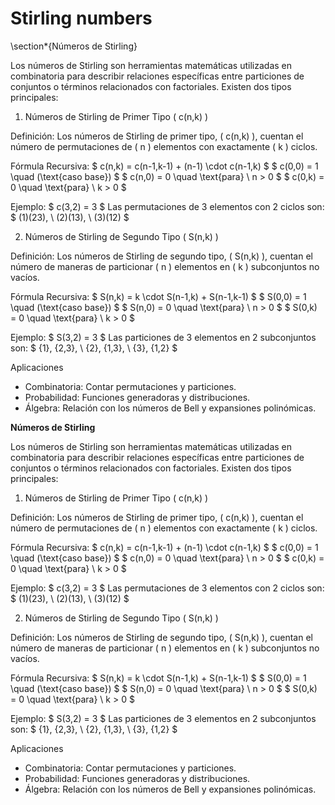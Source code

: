# **Stirling numbers**

\section*{Números de Stirling}

Los números de Stirling son herramientas matemáticas utilizadas en combinatoria para describir relaciones específicas entre particiones de conjuntos o términos relacionados con factoriales. Existen dos tipos principales:

1. Números de Stirling de Primer Tipo \( c(n,k) \)

Definición: Los números de Stirling de primer tipo, \( c(n,k) \), cuentan el número de permutaciones de \( n \) elementos con exactamente \( k \) ciclos.

Fórmula Recursiva:
$
c(n,k) = c(n-1,k-1) + (n-1) \cdot c(n-1,k)
$
$
c(0,0) = 1 \quad (\text{caso base})
$
$
c(n,0) = 0 \quad \text{para} \ n > 0
$
$
c(0,k) = 0 \quad \text{para} \ k > 0
$

Ejemplo:
$
c(3,2) = 3
$
Las permutaciones de 3 elementos con 2 ciclos son: 
$
(1)(23), \ (2)(13), \ (3)(12)
$

2. Números de Stirling de Segundo Tipo \( S(n,k) \)

Definición: Los números de Stirling de segundo tipo, \( S(n,k) \), cuentan el número de maneras de particionar \( n \) elementos en \( k \) subconjuntos no vacíos.

Fórmula Recursiva:
$
S(n,k) = k \cdot S(n-1,k) + S(n-1,k-1)
$
$
S(0,0) = 1 \quad (\text{caso base})
$
$
S(n,0) = 0 \quad \text{para} \ n > 0
$
$
S(0,k) = 0 \quad \text{para} \ k > 0
$

Ejemplo:
$
S(3,2) = 3
$
Las particiones de 3 elementos en 2 subconjuntos son:
$
\{1\}, \{2,3\}, \ \{2\}, \{1,3\}, \ \{3\}, \{1,2\}
$

Aplicaciones

  - Combinatoria: Contar permutaciones y particiones.
  - Probabilidad: Funciones generadoras y distribuciones.
  - Álgebra: Relación con los números de Bell y expansiones polinómicas.





**Números de Stirling**

Los números de Stirling son herramientas matemáticas utilizadas en combinatoria para describir relaciones específicas entre particiones de conjuntos o términos relacionados con factoriales. Existen dos tipos principales:

1. Números de Stirling de Primer Tipo \( c(n,k) \)

Definición: Los números de Stirling de primer tipo, \( c(n,k) \), cuentan el número de permutaciones de \( n \) elementos con exactamente \( k \) ciclos.

Fórmula Recursiva:
$
c(n,k) = c(n-1,k-1) + (n-1) \cdot c(n-1,k)
$
$
c(0,0) = 1 \quad (\text{caso base})
$
$
c(n,0) = 0 \quad \text{para} \ n > 0
$
$
c(0,k) = 0 \quad \text{para} \ k > 0
$

Ejemplo:
$
c(3,2) = 3
$
Las permutaciones de 3 elementos con 2 ciclos son: 
$
(1)(23), \ (2)(13), \ (3)(12)
$

2. Números de Stirling de Segundo Tipo \( S(n,k) \)

Definición: Los números de Stirling de segundo tipo, \( S(n,k) \), cuentan el número de maneras de particionar \( n \) elementos en \( k \) subconjuntos no vacíos.

Fórmula Recursiva:
$
S(n,k) = k \cdot S(n-1,k) + S(n-1,k-1)
$
$
S(0,0) = 1 \quad (\text{caso base})
$
$
S(n,0) = 0 \quad \text{para} \ n > 0
$
$
S(0,k) = 0 \quad \text{para} \ k > 0
$

Ejemplo:
$
S(3,2) = 3
$
Las particiones de 3 elementos en 2 subconjuntos son:
$
\{1\}, \{2,3\}, \ \{2\}, \{1,3\}, \ \{3\}, \{1,2\}
$

Aplicaciones

  - Combinatoria: Contar permutaciones y particiones.
  - Probabilidad: Funciones generadoras y distribuciones.
  - Álgebra: Relación con los números de Bell y expansiones polinómicas.

